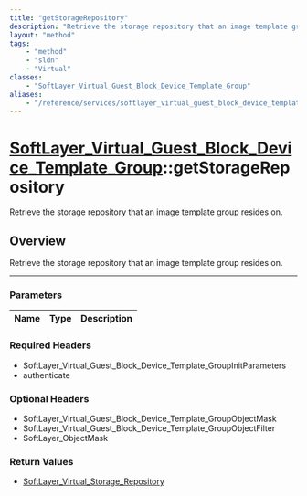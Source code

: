 ```yaml
---
title: "getStorageRepository"
description: "Retrieve the storage repository that an image template group resides on."
layout: "method"
tags:
    - "method"
    - "sldn"
    - "Virtual"
classes:
    - "SoftLayer_Virtual_Guest_Block_Device_Template_Group"
aliases:
    - "/reference/services/softlayer_virtual_guest_block_device_template_group/getStorageRepository"
---
```

# [SoftLayer_Virtual_Guest_Block_Device_Template_Group](/reference/services/SoftLayer_Virtual_Guest_Block_Device_Template_Group)::getStorageRepository


Retrieve the storage repository that an image template group resides on.


## Overview 
Retrieve the storage repository that an image template group resides on.

-----

### Parameters 
|Name | Type | Description |
| --- | --- | --- |


### Required Headers
* SoftLayer_Virtual_Guest_Block_Device_Template_GroupInitParameters
* authenticate


### Optional Headers
* SoftLayer_Virtual_Guest_Block_Device_Template_GroupObjectMask
* SoftLayer_Virtual_Guest_Block_Device_Template_GroupObjectFilter
* SoftLayer_ObjectMask

### Return Values
* <a href='/reference/datatypes/SoftLayer_Virtual_Storage_Repository'>SoftLayer_Virtual_Storage_Repository </a>




